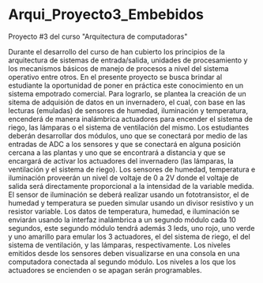 # Arqui_Proyecto3_Embebidos
Proyecto #3 del curso "Arquitectura de computadoras"

Durante el desarrollo del curso de han cubierto los principios de la arquitectura de sistemas de entrada/salida, unidades de procesamiento y los mecanismos básicos de manejo de procesos a nivel del sistema operativo entre otros. En el presente proyecto se busca brindar al estudiante la oportunidad de poner en práctica este conocimiento en un sistema empotrado comercial.
Para lograrlo, se plantea la creación de un sitema de adquisión de datos en un invernadero, el cual, con base en las lecturas (emuladas) de sensores de humedad, iluminación y temperatura, encenderá de manera inalámbrica actuadores para encender el sistema de riego, las lámparas o el sistema de ventilación del mismo.
Los estudiantes deberán desarrollar dos módulos, uno que se conectará por medio de las entradas de ADC a los sensores y que se conectará en alguna posición cercana a las plantas y uno que se encontrará a distancia y que se encargará de activar los actuadores del invernadero (las lámparas, la ventilación y el sistema de riego).
Los sensores de humedad, temperatura e iluminación proveerán un nivel de voltaje de 0 a 2V donde el voltaje de salida será directamente proporcional a la intensidad de la variable medida.
El sensor de iluminación se deberá realizar usando un fototransistor, el de humedad y temperatura se pueden simular usando un divisor resistivo y un resistor variable.
Los datos de temperatura, humedad, e iluminación se enviarán usando la interfaz inalámbrica a un segundo módulo cada 10 segundos, este segundo módulo tendrá además 3 leds, uno rojo, uno verde y uno amarillo para emular los 3 actuadores, el del sistema de riego, el del sistema de ventilación, y las lámparas, respectivamente. Los niveles emitidos desde los sensores deben visualizarse en una consola en una computadora conectada al segundo módulo. Los niveles a los que los actuadores se encienden o se apagan serán programables.
